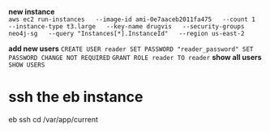 **new instance**  
`aws ec2 run-instances   --image-id ami-0e7aaceb2011fa475   --count 1   --instance-type t3.large   --key-name drugvis   --security-groups neo4j-sg   --query "Instances[*].InstanceId"   --region us-east-2`

**add new users**
`CREATE USER reader SET PASSWORD "reader_password" SET PASSWORD CHANGE NOT REQUIRED`
`GRANT ROLE reader TO reader`
**show all users**
`SHOW USERS`

# ssh the eb instance
eb ssh
cd /var/app/current